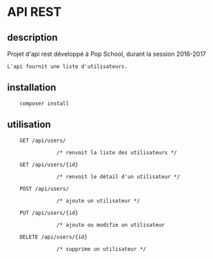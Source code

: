 # API REST

## description

Projet d'api rest développé à Pop School, durant la session 2016-2017
	
	L'api fournit une liste d'utilisateurs.


## installation
		
		composer install

## utilisation

		GET /api/users/
					
					/* renvoit la liste des utilisateurs */

		GET /api/users/{id}
					
					/* renvoit le détail d'un utilisateur */

		POST /api/users/
					
					/* ajoute un utilisateur */

		PUT /api/users/{id}
					
					/* ajoute ou modifie un utilisateur

		DELETE /api/users/{id}
					
					/* supprime un utilisateur */